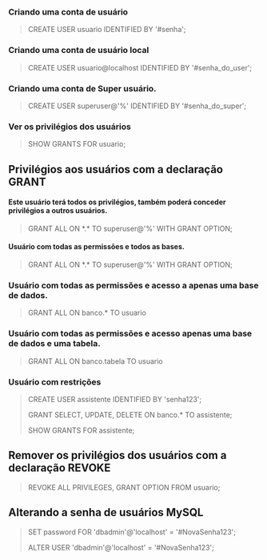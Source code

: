 
### Criando uma conta de usuário
> CREATE USER usuario IDENTIFIED BY '#senha';


### Criando uma conta de usuário local
> CREATE USER usuario@localhost IDENTIFIED BY '#senha_do_user';


### Criando uma conta de Super usuário.
> CREATE USER superuser@'%' IDENTIFIED BY '#senha_do_super';


### Ver os privilégios dos usuários
> SHOW GRANTS FOR usuario;





## Privilégios aos usuários com a declaração GRANT

#### Este usuário terá todos os privilégios, também poderá conceder privilégios a outros usuários.
> GRANT ALL ON \*.\* TO superuser@'%' WITH GRANT OPTION;


#### Usuário com todas as permissões e todos as bases.
> GRANT ALL ON \*.\* TO superuser@'%' WITH GRANT OPTION;


### Usuário com todas as permissões e acesso a apenas uma base de dados.
> GRANT ALL ON  banco.\* TO usuario 


### Usuário com todas as permissões e acesso apenas uma base de dados e uma tabela.
> GRANT ALL ON  banco.tabela TO usuario 


### Usuário com restrições 

> CREATE USER assistente IDENTIFIED BY 'senha123';
>
> GRANT SELECT, UPDATE, DELETE ON banco.\* TO assistente;
>
> SHOW GRANTS FOR assistente;





## Remover os privilégios dos usuários com a declaração REVOKE
> REVOKE ALL PRIVILEGES, GRANT OPTION FROM usuario; 




## Alterando a senha de usuários MySQL
> SET password FOR 'dbadmin'@'localhost' = '#NovaSenha123';
>
> ALTER USER 'dbadmin'@'localhost' = '#NovaSenha123';
